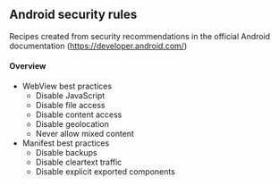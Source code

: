 ## Android security rules
Recipes created from security recommendations in the official Android documentation (https://developer.android.com/)

<h4>Overview</h4>
<ul>
    <li>WebView best practices
      <ul>
         <li>Disable JavaScript</li>
         <li>Disable file access</li>
         <li>Disable content access</li>
         <li>Disable geolocation</li>
         <li>Never allow mixed content</li>
      </ul>
    </li>
    <li>Manifest best practices
      <ul>
         <li>Disable backups</li>
         <li>Disable cleartext traffic</li>
         <li>Disable explicit exported components</li>
      </ul>
    </li>
</ul>
